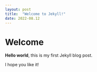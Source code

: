 ```yaml
---
layout: post
title:  "Welcome to Jekyll!"
date: 2022-08.12
---
```


# Welcome

**Hello world**, this is my first Jekyll blog post.

I hope you like it!

